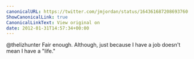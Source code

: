 ```yaml
---
canonicalURL: https://twitter.com/jmjordan/status/164361687208693760
ShowCanonicalLink: true
CanonicalLinkText: View original on
date: 2012-01-31T14:57:34+00:00
---
```

@thelizhunter Fair enough. Although, just because I have a job doesn't mean I have a "life."